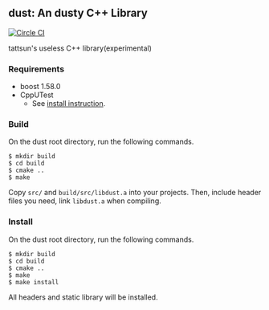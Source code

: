 ## dust: An dusty C++ Library


[![Circle CI](https://circleci.com/gh/tattsun/dust.svg?style=svg)](https://circleci.com/gh/tattsun/dust)

tattsun's useless C++ library(experimental)

### Requirements

- boost 1.58.0
- CppUTest
    + See [install instruction](http://cpputest.github.io/).

### Build

On the dust root directory, run the following commands.

```
$ mkdir build
$ cd build
$ cmake ..
$ make
```

Copy ```src/``` and ```build/src/libdust.a``` into your projects.
Then, include header files you need, link ```libdust.a``` when compiling.

### Install

On the dust root directory, run the following commands.

```
$ mkdir build
$ cd build
$ cmake ..
$ make
$ make install
```

All headers and static library will be installed.

